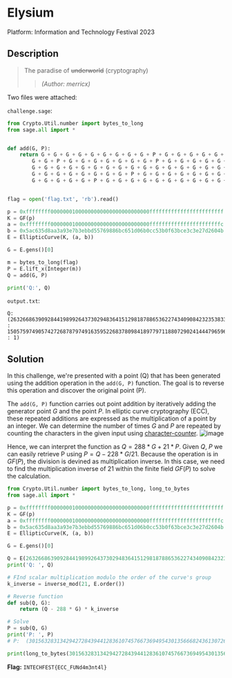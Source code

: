# Elysium

Platform: Information and Technology Festival 2023

## Description

> The paradise of ~~underworld~~ (cryptography)
> >*(Author: merricx)*

Two files were attached:

`challenge.sage`:

```python
from Crypto.Util.number import bytes_to_long
from sage.all import *


def add(G, P):
    return G + G + G + G + G + G + G + G + G + P + G + G + G + G + G + G + G + G + G + G + G + G + P + G + G + G + P + G + G + G + G + G + G + G + G + G + G + G + G + P + G + G + G + G + G + G + G + G + G + G + G + P + G + G + G + G + G + P + P + G + G + G + G + G + G + G + G + G + G + P + G + G + G + G + G + G + G + G + G + G + G + G + G + G + G + G + G + G + G + G + G + G + G + G + G + G + G + G + G + G + G + G + G + G + G + G + G + G + G + G + G + G + G + G + G + G + G + G + P + G + G + G + G + G + G + G + G + G + G + P + G + G + G + G + G + G + G + G + G + G + G + G + P + G + G + G + G + G + G + G + G + G + G + \
        G + G + P + G + G + G + G + G + G + G + P + G + G + G + G + G + G + G + G + G + G + G + G + G + G + G + G + G + G + G + G + P + G + G + G + G + G + G + G + G + G + G + G + G + G + G + P + G + G + G + G + G + G + G + P + G + G + P + G + G + G + G + G + G + G + P + G + G + G + G + G + G + G + G + G + G + G + G + \
        G + G + G + G + G + G + G + G + G + G + G + G + G + G + G + G + G + G + G + G + G + G + G + G + G + G + G + G + G + G + G + G + G + G + G + G + G + G + G + \
        G + G + G + G + G + G + G + G + P + G + G + G + G + G + G + G + G + G + G + G + \
        G + G + G + G + G + P + G + G + G + G + G + G + G + G + G + G + P + G + G


flag = open('flag.txt', 'rb').read()

p = 0xffffffff00000001000000000000000000000000ffffffffffffffffffffffff
K = GF(p)
a = 0xffffffff00000001000000000000000000000000fffffffffffffffffffffffc
b = 0x5ac635d8aa3a93e7b3ebbd55769886bc651d06b0cc53b0f63bce3c3e27d2604b
E = EllipticCurve(K, (a, b))

G = E.gens()[0]

m = bytes_to_long(flag)
P = E.lift_x(Integer(m))
Q = add(G, P)

print('Q:', Q)
```

`output.txt`:

```text
Q: (26326686390928441989926437302948364151298187886536227434090842323538336764500 : 15057597490574272687879749163595226837809841897797118807290241444796596563842 : 1)
```

## Solution

In this challenge, we're presented with a point (Q) that has been generated using the addition operation in the `add(G, P)` function. The goal is to reverse this operation and discover the original point (P).

The `add(G, P)` function carries out point addition by iteratively adding the generator point $G$ and the point $P$. In elliptic curve cryptography (ECC), these repeated additions are expressed as the multiplication of a point by an integer. We can determine the number of times $G$ and $P$ are repeated by counting the characters in the given input using [character-counter](https://wordcounter.net/character-count).
![image](https://github.com/wildanwalidany/CryptoCTF-Writeups/assets/74038077/76da0ad6-6a51-4e11-85c3-910459cbfb68)

Hence, we can interpret the function as $Q = 288 * G + 21 * P$. Given $Q$, $P$ we can easily retrieve P using $P = Q - 228*G / 21$.
Because the operation is in $GF(P)$, the division is devined as multiplication inverse. In this case, we need to find the multiplication inverse of 21 within the finite field $GF(P)$ to solve the calculation.

```python
from Crypto.Util.number import bytes_to_long, long_to_bytes
from sage.all import *

p = 0xffffffff00000001000000000000000000000000ffffffffffffffffffffffff
K = GF(p)
a = 0xffffffff00000001000000000000000000000000fffffffffffffffffffffffc
b = 0x5ac635d8aa3a93e7b3ebbd55769886bc651d06b0cc53b0f63bce3c3e27d2604b
E = EllipticCurve(K, (a, b))

G = E.gens()[0]

Q = E(26326686390928441989926437302948364151298187886536227434090842323538336764500, 15057597490574272687879749163595226837809841897797118807290241444796596563842)
print('Q: ', Q)

# FInd scalar multiplication modulo the order of the curve's group
k_inverse = inverse_mod(21, E.order())

# Reverse function
def sub(Q, G):
    return (Q - 288 * G) * k_inverse

# Solve
P = sub(Q, G)
print('P: ', P)
# P:  (30156328313429427284394412836107457667369495430135666824361307261 : 10603528671921342255505831100941791652056909983808240029625305925470899416192 : 1)

print(long_to_bytes(30156328313429427284394412836107457667369495430135666824361307261 ))
```

**Flag:** `INTECHFEST{ECC_FUNd4m3nt4l}`
